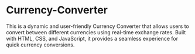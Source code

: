 # Currency-Converter
This is a dynamic and user-friendly Currency Converter that allows users to convert between different currencies using real-time exchange rates. Built with HTML, CSS, and JavaScript, it provides a seamless experience for quick currency conversions.
